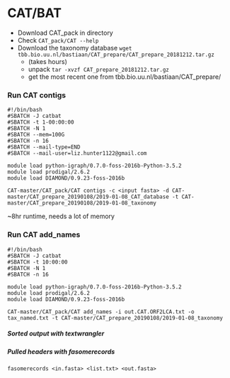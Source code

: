 # CAT/BAT

- Download CAT_pack in directory
- Check ``` CAT_pack/CAT --help ```
- Download the taxonomy database ``` wget tbb.bio.uu.nl/bastiaan/CAT_prepare/CAT_prepare_20181212.tar.gz ```
  - (takes hours)
  - unpack ``` tar -xvzf CAT_prepare_20181212.tar.gz ```
  - get the most recent one from tbb.bio.uu.nl/bastiaan/CAT_prepare/

### Run CAT contigs

```
#!/bin/bash
#SBATCH -J catbat
#SBATCH -t 1-00:00:00
#SBATCH -N 1
#SBATCH --mem=100G
#SBATCH -n 16
#SBATCH --mail-type=END
#SBATCH --mail-user=liz.hunter1122@gmail.com

module load python-igraph/0.7.0-foss-2016b-Python-3.5.2
module load prodigal/2.6.2
module load DIAMOND/0.9.23-foss-2016b

CAT-master/CAT_pack/CAT contigs -c <input fasta> -d CAT-master/CAT_prepare_20190108/2019-01-08_CAT_database -t CAT-master/CAT_prepare_20190108/2019-01-08_taxonomy
```

~8hr runtime, needs a lot of memory

### Run CAT add_names
```
#!/bin/bash
#SBATCH -J catbat
#SBATCH -t 10:00:00
#SBATCH -N 1
#SBATCH -n 16

module load python-igraph/0.7.0-foss-2016b-Python-3.5.2
module load prodigal/2.6.2
module load DIAMOND/0.9.23-foss-2016b

CAT-master/CAT_pack/CAT add_names -i out.CAT.ORF2LCA.txt -o tax_named.txt -t CAT-master/CAT_prepare_20190108/2019-01-08_taxonomy
```

##### Sorted output with textwrangler
##### Pulled headers with fasomerecords
``` fasomerecords <in.fasta> <list.txt> <out.fasta> ```
